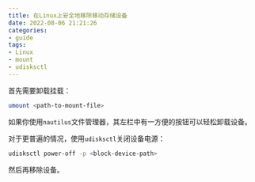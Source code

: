 ```yaml
---
title: 在Linux上安全地移除移动存储设备
date: 2022-08-06 21:21:26
categories:
- guide
tags:
- Linux
- mount
- udisksctl
---
```


首先需要卸载挂载：

```bash
umount <path-to-mount-file>
```

如果你使用`nautilus`文件管理器，其左栏中有一方便的按钮可以轻松卸载设备。

对于更普遍的情况，使用`udisksctl`关闭设备电源：

```bash
udisksctl power-off -p <block-device-path>
```

然后再移除设备。